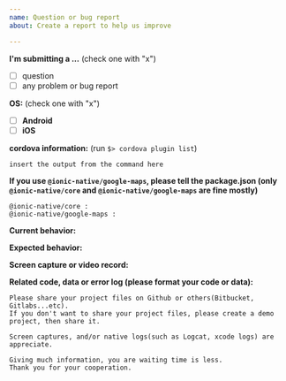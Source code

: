 ```yaml
---
name: Question or bug report
about: Create a report to help us improve

---
```


<!--
Thank you for supporting the plugin activity ($5 usd).
https://www.paypal.com/cgi-bin/webscr?cmd=_donations&business=SQPLZJ672HJ9N&lc=US&item_name=Cordova%2dGoogleMaps%2dPlugin&amount=5%2e00&currency_code=USD&bn=PP%2dDonationsBF%3abtn_donate_LG%2egif%3aNonHosted

#--------------------
# public support
#--------------------
Since this plugin project is open source, I give you free public support.
I almost all cases ask you to share your project files on Github or other git repository services.
I don't matter if it is public or private repo.
However screen captures or screen records are posted in public issue thread.
(Code are not discovered as much as possible)

#--------------------
# private support
#--------------------
Even if you don't want to discover anything including screen captures or screen records,
please ask me to private support.
I ask you to donate $100 USD to the maps plugin project,
then I make a private space, then support it.

--->

**I'm submitting a ...**  (check one with "x")
- [ ] question
- [ ] any problem or bug report

**OS:**  (check one with "x")
- [ ] **Android**
- [ ] **iOS**

**cordova information:**  (run `$> cordova plugin list`) 

```
insert the output from the command here
```

**If you use `@ionic-native/google-maps`, please tell the package.json (only `@ionic-native/core` and `@ionic-native/google-maps` are fine mostly)**
```
@ionic-native/core : 
@ionic-native/google-maps : 
```

**Current behavior:**
<!-- Describe how the bug manifests. -->

**Expected behavior:**
<!-- Describe what the behavior would be without the bug. -->

**Screen capture or video record:**
<!--
Please take a screen capture or a screen record. You can upload your files with drag & drop up to 10M bytes. If your video file is bigger than 10MB, please upload to your youtube channel, or your Google drive.

[Android]
$> adb shell screenrecord /sdcard/capture.mp4
$> adb pull /sdcard/capture.mp4 ./
[iOS]
Use QuickTimer player on Mac
--->

**Related code, data or error log (please format your code or data):**

```
Please share your project files on Github or others(Bitbucket, Gitlabs...etc).
If you don't want to share your project files, please create a demo project, then share it.

Screen captures, and/or native logs(such as Logcat, xcode logs) are appreciate.

Giving much information, you are waiting time is less.
Thank you for your cooperation.
```
